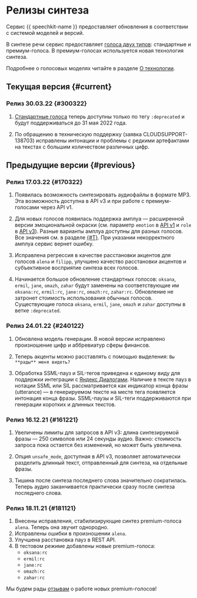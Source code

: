 # Релизы синтеза

Сервис {{ speechkit-name }} предоставляет обновления в соответствии с системой моделей и версий.

В синтезе речи сервис предоставляет [голоса двух типов](tts/voices.md): стандартные и премиум-голоса. В премиум-голосах используется новая технология синтеза.

Подробнее о голосовых моделях читайте в разделе [О технологии](tts/index.md#voices).

## Текущая версия {#current}

### Релиз 30.03.22 {#300322}

1. [Стандартные голоса](tts/voices.md#standart) теперь доступны только по тегу `:deprecated` и будут поддерживаться до 31 мая 2022 года. 

1. По обращению в техническую поддержку (заявка CLOUDSUPPORT-138703) исправлены интонации и проблемы с редкими артефактами на текстах с большим количеством различных цифр.

## Предыдущие версии {#previous}

### Релиз 17.03.22 {#170322}

1. Появилась возможность синтезировать аудиофайлы в формате MP3. Эта возможность доступна в API v3 и при работе с премиум-голосами через API v1.

1. Для новых голосов появилась поддержка амплуа — расширенной версии эмоциональной окраски (см. параметр `emotion` в [API v1](tts/request.md#body_params) и `role` в [API v3](new-v3/api-ref/grpc/tts_service#Hints)). Разные варианты амплуа доступны для разных голосов. Все значения см. в разделе [{#T}](tts/voices.md). При указании некорректного амплуа сервис вернет ошибку.

1. Исправлена регрессия в качестве расстановки акцентов для голосов `alena` и `filipp`, улучшено качество расстановки акцентов и субъективное восприятие синтеза всех голосов.

1. Начинается большое обновление стандартных голосов: `oksana`, `ermil`, `jane`, `omazh`, `zahar` будут заменены на соответствующие им `oksana:rc`, `ermil:rc`, `jane:rc`, `omazh:rc`, `zahar:rc`. Обновление не затронет стоимость использования обычных голосов. Существующие голоса `oksana`, `ermil`, `jane`, `omazh` и `zahar` доступны в ветке `:deprecated`.

### Релиз 24.01.22 {#240122}

1. Обновлена модель генерации. В новой версии исправлено произношение цифр и аббревиатур сферы финансов.

1. Теперь акценты можно расставлять с помощью выделения: `Вы **рады** меня видеть?`

1. Обработка SSML-пауз и SIL-тегов приведена к единому виду для поддержки интеграции с [Яндекс Диалогами](https://dialogs.yandex.ru). Наличие в тексте пауз в нотации SSML или SIL рассматривается как индикатор конца фразы (utterance) — в генерируемом тексте на месте тега появляется интонация конца фразы. SSML-паузы и SIL-теги поддерживаются при генерации коротких и длинных текстов.

### Релиз 16.12.21 {#161221}

1. Увеличены лимиты для запросов в API v3: длина синтезируемой фразы — 250 символов или 24 секунды аудио. Важно: стоимость запроса пока остается без изменений, но может быть увеличена.

1. Опция `unsafe_mode`, доступная в API v3, позволяет автоматически разделить длинный текст, отправленный для синтеза, на отдельные фразы.

1. Тишина после синтеза последнего слова значительно сократилась. Теперь аудио заканчивается практически сразу после синтеза последнего слова.

### Релиз 18.11.21 {#181121}

1. Внесены исправления, стабилизирующие синтез premium-голоса `alena`. Теперь она звучит однородно.
1. Исправлены ошибки в произношении `alena`.
1. Улучшена расстановка пауз в REST API.
1. В тестовом режиме добавлены новые premium-голоса:
   * `oksana:rc`
   * `ermil:rc`
   * `jane:rc`
   * `omazh:rc`
   * `zahar:rc`

Мы будем рады [отзывам](https://forms.yandex.ru/surveys/10037015.afd97084574df5ac4c7e7199ad406997ac1979e0/) о работе новых premium-голосов!